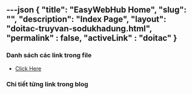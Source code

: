 ---json
{
    "title": "EasyWebHub Home",
    "slug": "",
    "description": "Index Page",
    "layout": "doitac-truyvan-sodukhadung.html",
    "permalink" : false,
    "activeLink" : "doitac"
}
---

### Danh sách các link trong file
- [Click Here](./blog-list.html)

### Chi tiết từng link trong blog